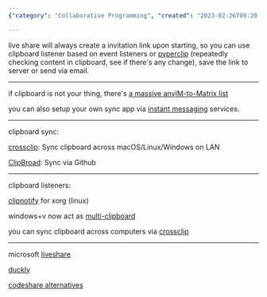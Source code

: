 ```yaml
---
{"category": "Collaborative Programming", "created": "2023-02-26T09:20:23.644Z", "date": "2023-02-26 09:20:23", "description": "This text dives into the world of collaborative programming tools, showcasing various options such as Live Share, Crossclip, and CodeShare. These tools enable seamless clipboard syncing, code sharing, and instant messaging across different platforms, making collaboration between developers easier and more efficient.", "modified": "2023-04-04T06:31:00.413Z", "tags": ["collaborative programming", "Live Share", "Crossclip", "CodeShare", "clipboard syncing", "code sharing", "instant messaging"], "title": "Live Share Plugin, Clipboard Syncing, Peer Programming, Collaboration, Multi-User Editing"}

---
```


live share will always create a invitation link upon starting, so you can use clipboard listener based on event listeners or [pyperclip](https://pypi.org/project/pyperclip/) (repeatedly checking content in clipboard, see if there's any change), save the link to server or send via email.

----

if clipboard is not your thing, there's [a massive anyIM-to-Matrix list](https://www.matrix.org/docs/projects/try-matrix-now)

you can also setup your own sync app via [instant messaging](https://github.com/topics/instant-messaging) services.

----

clipboard sync:

[crossclip](https://github.com/yue/crossclip): Sync clipboard across macOS/Linux/Windows on LAN

[ClipBroad](https://github.com/dale0525/ClipBroad): Sync via Github

----

clipboard listeners:

[clipnotify](https://github.com/cdown/clipnotify) for xorg (linux)

windows+v now act as [multi-clipboard](https://github.com/brentvollebregt/multi-clipboard)

you can sync clipboard across computers via [crossclip](https://github.com/yue/crossclip)

----

microsoft [liveshare](https://alternativeto.net/software/visual-studio-live-share/about/)

[duckly](https://alternativeto.net/software/gitduck/about/)

[codeshare alternatives](https://alternativeto.net/software/codeshare/?p=2)
